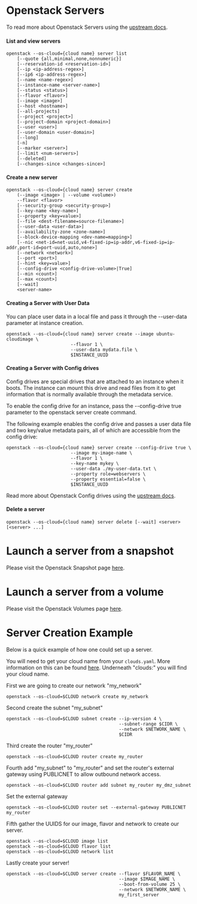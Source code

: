# Openstack Servers

To read more about Openstack Servers using the [upstream docs](https://docs.openstack.org/python-openstackclient/latest/cli/command-objects/server.html).

#### List and view servers

``` shell
openstack --os-cloud={cloud name} server list
    [--quote {all,minimal,none,nonnumeric}]
    [--reservation-id <reservation-id>]
    [--ip <ip-address-regex>]
    [--ip6 <ip-address-regex>]
    [--name <name-regex>]
    [--instance-name <server-name>]
    [--status <status>]
    [--flavor <flavor>]
    [--image <image>]
    [--host <hostname>]
    [--all-projects]
    [--project <project>]
    [--project-domain <project-domain>]
    [--user <user>]
    [--user-domain <user-domain>]
    [--long]
    [-n]
    [--marker <server>]
    [--limit <num-servers>]
    [--deleted]
    [--changes-since <changes-since>]
```

#### Create a new server

``` shell
openstack --os-cloud={cloud name} server create
    (--image <image> | --volume <volume>)
    --flavor <flavor>
    [--security-group <security-group>]
    [--key-name <key-name>]
    [--property <key=value>]
    [--file <dest-filename=source-filename>]
    [--user-data <user-data>]
    [--availability-zone <zone-name>]
    [--block-device-mapping <dev-name=mapping>]
    [--nic <net-id=net-uuid,v4-fixed-ip=ip-addr,v6-fixed-ip=ip-addr,port-id=port-uuid,auto,none>]
    [--network <network>]
    [--port <port>]
    [--hint <key=value>]
    [--config-drive <config-drive-volume>|True]
    [--min <count>]
    [--max <count>]
    [--wait]
    <server-name>
```

#### Creating a Server with User Data

You can place user data in a local file and pass it through the --user-data <user-data-file> parameter at instance creation.

``` shell
openstack --os-cloud={cloud name} server create --image ubuntu-cloudimage \
                        --flavor 1 \
                        --user-data mydata.file \
                        $INSTANCE_UUID
```

#### Creating a Server with Config drives

Config drives are special drives that are attached to an instance when it boots. The instance can mount this drive and read files from it to get information that is normally available through the metadata service.

To enable the config drive for an instance, pass the --config-drive true parameter to the openstack server create command.

The following example enables the config drive and passes a user data file and two key/value metadata pairs, all of which are accessible from the config drive:

``` shell
openstack --os-cloud={cloud name} server create --config-drive true \
                        --image my-image-name \
                        --flavor 1 \
                        --key-name mykey \
                        --user-data ./my-user-data.txt \
                        --property role=webservers \
                        --property essential=false \
                        $INSTANCE_UUID
```

Read more about Openstack Config drives using the [upstream docs](https://docs.openstack.org/nova/latest/admin/config-drive.html).

#### Delete a server

``` shell
openstack --os-cloud={cloud name} server delete [--wait] <server> [<server> ...]
```

# Launch a server from a snapshot

Please visit the Openstack Snapshot page [here](openstack-snapshot.md).

# Launch a server from a volume

Please visit the Openstack Volumes page [here](openstack-volumes.md).

# Server Creation Example

Below is a quick example of how one could set up a server.

You will need to get your cloud name from your `clouds.yaml`. More information on this can be found [here](build-test-envs.md). Underneath "clouds:" you will find your cloud name.

First we are going to create our network "my_network"

``` shell
openstack --os-cloud=$CLOUD network create my_network
```

Second create the subnet "my_subnet"

``` shell
openstack --os-cloud=$CLOUD subnet create --ip-version 4 \
                                          --subnet-range $CIDR \
                                          --network $NETWORK_NAME \
                                          $CIDR
```

Third create the router "my_router"

``` shell
openstack --os-cloud=$CLOUD router create my_router
```

Fourth add "my_subnet" to "my_router" and set the router's external gateway using PUBLICNET to allow outbound network access.

``` shell
openstack --os-cloud=$CLOUD router add subnet my_router my_dmz_subnet
```

Set the external gateway

``` shell
openstack --os-cloud=$CLOUD router set --external-gateway PUBLICNET my_router
```

Fifth gather the UUIDS for our image, flavor and network to create our server.

``` shell
openstack --os-cloud=$CLOUD image list
openstack --os-cloud=$CLOUD flavor list
openstack --os-cloud=$CLOUD network list
```

Lastly create your server!

``` shell
openstack --os-cloud=$CLOUD server create --flavor $FLAVOR_NAME \
                                          --image $IMAGE_NAME \
                                          --boot-from-volume 25 \
                                          --network $NETWORK_NAME \
                                          my_first_server
```
